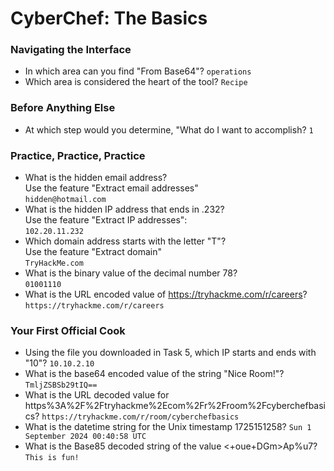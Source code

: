 # CyberChef: The Basics

### Navigating the Interface
- In which area can you find "From Base64"? `operations`
- Which area is considered the heart of the tool? `Recipe`

### Before Anything Else
- At which step would you determine, "What do I want to accomplish? `1`

### Practice, Practice, Practice
- What is the hidden email address? <br />
Use the feature "Extract email addresses"<br />
`hidden@hotmail.com`
- What is the hidden IP address that ends in .232? <br />
Use the feature "Extract IP addresses": <br />
`102.20.11.232`
- Which domain address starts with the letter "T"? <br />
Use the feature "Extract domain"<br />
`TryHackMe.com`
- What is the binary value of the decimal number 78? <br />
`01001110`
- What is the URL encoded value of https://tryhackme.com/r/careers? <br />
`https://tryhackme.com/r/careers`

### Your First Official Cook
- Using the file you downloaded in Task 5, which IP starts and ends with "10"? `10.10.2.10`
- What is the base64 encoded value of the string "Nice Room!"? `TmljZSBSb29tIQ==`
- What is the URL decoded value for https%3A%2F%2Ftryhackme%2Ecom%2Fr%2Froom%2Fcyberchefbasics? `https://tryhackme.com/r/room/cyberchefbasics`
- What is the datetime string for the Unix timestamp 1725151258? `Sun 1 September 2024 00:40:58 UTC`
- What is the Base85 decoded string of the value <+oue+DGm>Ap%u7? `This is fun!`

